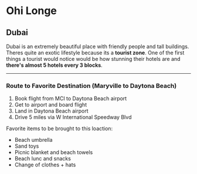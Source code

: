 # Ohi Longe
## Dubai

Dubai is an extremely beautiful place with friendly people and tall buildings. Theres quite an exotic lifestyle because its a **tourist zone**. One of the first things a tourist would notice would be how stunning their hotels are and **there's almost 5 hotels every 3 blocks**. 

---

### Route to Favorite Destination (Maryville to Daytona Beach)

1. Book flight from MCI to Daytona Beach airport
2. Get to airport and board flight
3. Land in Daytona Beach airport
4. Drive 5 miles via W International Speedway Blvd

Favorite items to be brought to this loaction:

* Beach umbrella
* Sand toys
* Picnic blanket and beach towels
* Beach lunc and snacks
* Change of clothes + hats

